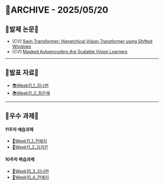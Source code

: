 # 📁ARCHIVE - 2025/05/20

## 💚발제 논문💚  
- [CV] [Swin Transformer: Hierarchical Vision Transformer using Shifted Windows](https://arxiv.org/pdf/2103.14030)
- [CV] [Masked Autoencoders Are Scalable Vision Learners](https://arxiv.org/pdf/2111.06377)
---

## 💚발표 자료💚
- [📚Week11_1_김나현](https://github.com/user-attachments/files/20300752/Week11_Swin.Transformer_.pdf)
- [📚Week11_2_정은채](https://github.com/user-attachments/files/20349613/Masked.Autoencoders.Are.Scalable.Vision.Learners_.pdf)




---

## 💚우수 과제💚
#### 11주차 예습과제
- [🌟Week11_1_전예지](https://github.com/yejiida/-Euron-8th_Research/blob/2f4d50c49e81a8cd7739aa21f5ce1199856596cf/Week11_%EC%98%88%EC%8A%B5%EA%B3%BC%EC%A0%9C_%EC%A0%84%EC%98%88%EC%A7%80.pdf)
- [🌟Week11_2_김지은](https://equatorial-chard-0cb.notion.site/Masked-Autoencoders-Are-Scalable-Vision-Learners-1f8c71118dac80b3a5baf152bf21ad35?pvs=4)
#### 10주차 복습과제
- [🌟Week10_3_김나현](https://github.com/nuyhan55/8th-Research/blob/56861bdd3bfd64183d9ef8bdf197d9196e24d2c1/Week10_%EB%B3%B5%EC%8A%B5%EA%B3%BC%EC%A0%9C_%EA%B9%80%EB%82%98%ED%98%84.ipynb)
- [🌟Week10_4_전예지](https://github.com/yejiida/-Euron-8th_Research/blob/916d9c3ef53028d8eb2e36d87b7dc343fbbb7773/Week10_%EC%A0%84%EC%98%88%EC%A7%80_%EB%B3%B5%EC%8A%B5%EA%B3%BC%EC%A0%9C.ipynb)

